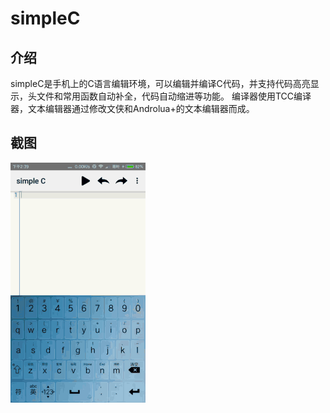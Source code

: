 # simpleC

## 介绍
simpleC是手机上的C语言编辑环境，可以编辑并编译C代码，并支持代码高亮显示，头文件和常用函数自动补全，代码自动缩进等功能。
编译器使用TCC编译器，文本编辑器通过修改文侠和Androlua+的文本编辑器而成。

## 截图

![编辑器](/screenshot/simpleC.gif)